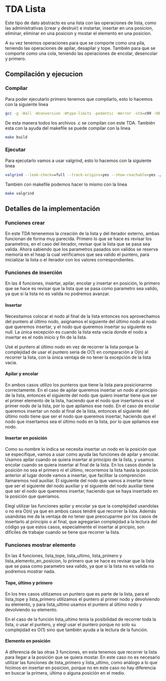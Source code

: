 # TDA Lista

Este tipo de dato abstracto es una lista con las operaciones de lista, como las administrativas (crear y destruir) e instartar, insertar en una posicion, eliminar, eliminar en una posicion y mostar el elemento en una posicion.

A su vez tenemos operaciones para que se comporte como una pila, teniendo las operaciones de apilar, desapilar y tope. También para que se comporte como una cola, teniendo las operaciones de encolar, desencolar y primero.

## Compilación y ejecucion

### Compilar
    
Para poder ejecutarlo primero tenemos que compilarlo, esto lo hacemos con la siguiente linea
``` bash
gcc -g -Wall -Wconversion -Wtype-limits -pedantic -Werror -std=c99 -O0 *.c -o lista_se 
```
De esta manera todos los archivos .c se compilan con este TDA. También esta con la ayuda del makefile se puede compilar con la linea
``` bash
make build
```
    
### Ejecutar

Para ejecutarlo vamos a usar valgrind, esto lo hacemos con la siguiente linea
``` bash
valgrind --leak-check==full --track-origins=yes --show-reachable=yes ./lista_se
```
También con makefile podemos hacer lo mismo con la linea
``` bash
make valgrind
```

## Detalles de la implementación

### Funciones crear

En este TDA tenenemos la creación de la lista y del iterador externo, ambas funcionan de forma muy parecida. Primero lo que se hace es revisar los parametros, en el caso del iterador, revisar que la lista que se pasa sea valida. Ahora sabiendo que los parametros pasados son validos se reserva memoría en el heap la cual verificamos que sea valido el puntero, para inicializar la lista o el iterador con los valores correspondientes.

### Funciones de inserción

En las 4 funciones, insertar, apilar, encolar y insertar en posición, lo primero que se hace es revisar que la lista que se pasa como parametro sea valido, ya que si la lista no es valida no podremos avanzar.

#### Insertar

Necesitamos colocar el nodo al final de la lista entonces nos aprovechamos del puntero al último nodo, asignamos el siguiente del último nodo al nodo que queremos insertar, y el nodo que queremos insertar su siguiente es null. La única excepción es cuando la lista esta vacia donde el nodo a insertar es el nodo inicio y fin de la lista.

Usé el puntero al último nodo en vez de recorrer la lista porque la complejidad de usar el puntero sería de O(1) en comparación a O(n) al recorrer la lista, con la única ventaja de no tener la excepción de la lista vacia.

#### Apilar y encolar

En ambos casos utilizo los punteros que tiene la lista para posicionarme correctamente. En el caso de apilar queremos insertar un nodo al principio de la lista, entonces el siguiente del nodo que quiero insertar tiene que ser el primer elemento de la lista, haciendo que el nodo que insertamos es el primer nodo de la lista, por lo que apilamos ese nodo. En el caso de encolar queremos insertar un nodo al final de la lista, entonces el siguiente del último nodo tiene que ser el nodo que queremos insertar, haciendo que el nodo que insertamos sea el último nodo en la lista, por lo que apilamos ese nodo.

#### Insertar en posición

Como su nombre lo indica se necesita insertar un nodo en la posición que se especifique, vamos a usar como ayuda las funciones de apilar y encolar. Usamos apilar cuando se quiera insertar al principio de la lista, y usamos encolar cuando se quiera insertar al final de la lista. En los casos donde la posición no sea el primero ni el último, recorremos la lista hasta la posición anterior al lugar donde vamos a insertar, que facilitar la comprención llamaremos nod auxiliar. El siguiente del nodo que vamos a insertar tiene que ser el siguiente del nodo auxiliar y el siguiente del nodo auxiliar tiene que ser el nodo que queremos insertar, haciendo que se haya insertado en la posición que queríamos.

Elegí utilizar las funciones apilar y encolar ya que la complejidad usandolas o no era O(n) ya que en ambos casos tendré que recorrer la lista. Además usandolas me da la ventaja de no tener que preocuparme por los casos de insertarlo al principio o al final, que agregarían complejidad a la lectura del código ya que estos casos, especialmente el insertar al pricipio, son dificiles de trabajar cuando se tiene que recorrer la lista.

### Funciones mostrar elemento

En las 4 funciones, lista_tope, lista_ultimo, lista_primero y lista_elemento_en_posicion, lo primero que se hace es revisar que la lista que se pasa como parametro sea valido, ya que si la lista no es valida no podremos mostrar nada.

#### Tope, último y primero

En los tres casos utilizamos un puntero que es parte de la lista, para el lista_tope y lista_primero utilizamos el puntero al primer nodo y devolviendo su elemento, y para lista_ultimo usamos el puntero al último nodo y devolviendo su elemento.

En el caso de la función lista_ultimo tenía la posibilidad de recorrer toda la lista, o usar el puntero, y elegí usar el puntero porque no solo su complejidad es O(1) sino que también ayuda a la lectura de la función.

#### Elemento en posición

A diferencia de las otras 3 funciones, en esta tenemos que recorrer la lista para llegar a la posición que se quiera mostar. En este caso no es necesario utilizar las funciones de lista_primero y lista_ultimo, como análogo a lo que hicimos en insertar en posicion, porque no en este caso no hay diferencia en buscar la primera, última o alguna posición en el medio.


